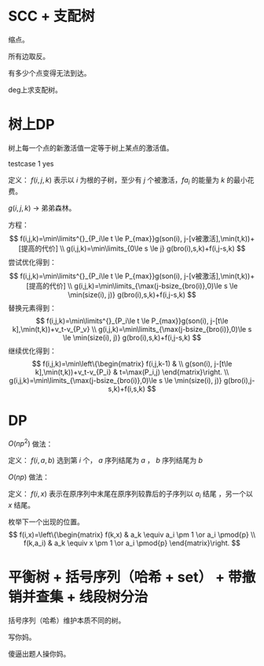 # SCC + 支配树

缩点。

所有边取反。

有多少个点变得无法到达。

deg上求支配树。



# 树上DP

树上每一个点的新激活值一定等于树上某点的激活值。

$\text{testcase 1 yes}$ 



定义： $f(i,j,k)$ 表示以 $i$ 为根的子树，至少有 $j$ 个被激活，$fa_i$ 的能量为 $k$ 的最小花费。 

$g(i,j,k)$ -> 弟弟森林。

方程：
$$
f(i,j,k)=\min\limits^{}_{P_i\le t \le P_{max}}g(son(i), j-[v被激活],\min(t,k))+[提高的代价]
\\
g(i,j,k)=\min\limits_{0\le s \le j} g(bro(i),s,k)+f(i,j-s,k)
$$
尝试优化得到：
$$
f(i,j,k)=\min\limits^{}_{P_i\le t \le P_{max}}g(son(i), j-[v被激活],\min(t,k))+[提高的代价]
\\
g(i,j,k)=\min\limits_{\max(j-bsize_{bro(i)},0)\le s \le \min(size(i), j)} g(bro(i),s,k)+f(i,j-s,k)
$$
替换元素得到：
$$
f(i,j,k)=\min\limits^{}_{P_i\le t \le P_{max}}g(son(i), j-[t\le k],\min(t,k))+v_t-v_{P_v}
\\
g(i,j,k)=\min\limits_{\max(j-bsize_{bro(i)},0)\le s \le \min(size(i), j)} g(bro(i),s,k)+f(i,j-s,k)
$$
继续优化得到：
$$
f(i,j,k)=\min\left\{\begin{matrix}
f(i,j,k-1)  & \\
g(son(i), j-[t\le k],\min(t,k))+v_t-v_{P_i} & t=\max(P_i,j)
\end{matrix}\right. 
\\
g(i,j,k)=\min\limits_{\max(j-bsize_{bro(i)},0)\le s \le \min(size(i), j)} g(bro(i),j-s,k)+f(i,s,k)
$$






# DP

$O(np^2)$ 做法：

定义： $f(i,a,b)$ 选到第 $i$ 个， $a$ 序列结尾为 $a$ ， $b$ 序列结尾为 $b$

 $O(np)$ 做法：

定义： $f(i,x)$ 表示在原序列中末尾在原序列较靠后的子序列以 $a_i$ 结尾 ，另一个以 $x$ 结尾。

枚举下一个出现的位置。
$$
f(i,x)=\left\{\begin{matrix}
f(k,x)  & a_k \equiv a_i \pm 1 \or a_i \pmod{p} \\
 f(k,a_i) & a_k \equiv x \pm 1 \or a_i \pmod{p}
\end{matrix}\right.
$$


# 平衡树 + 括号序列（哈希 + set） + 带撤销并查集 + 线段树分治

括号序列（哈希）维护本质不同的树。

写你妈。

傻逼出题人操你妈。